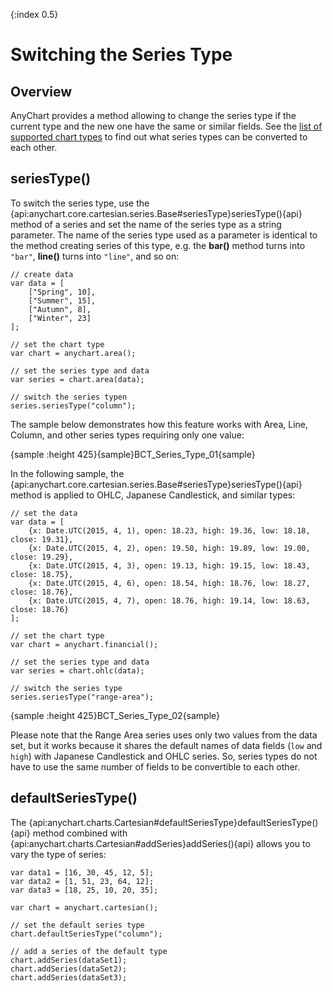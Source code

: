 {:index 0.5}
# Switching the Series Type

## Overview

AnyChart provides a method allowing to change the series type if the current type and the new one have the same or similar fields. See the [list of supported chart types](../Quick_Start/Supported_Charts_Types) to find out what series types can be converted to each other.

## seriesType()

To switch the series type, use the {api:anychart.core.cartesian.series.Base#seriesType}seriesType(){api} method of a series and set the name of the series type as a string parameter. The name of the series type used as a parameter is identical to the method creating series of this type, e.g. the **bar()** method turns into `"bar"`, **line()** turns into `"line"`, and so on:

```
// create data
var data = [
    ["Spring", 10], 
    ["Summer", 15],
    ["Autumn", 8],
    ["Winter", 23]
];

// set the chart type
var chart = anychart.area();

// set the series type and data
var series = chart.area(data);

// switch the series typen
series.seriesType("column");
```

The sample below demonstrates how this feature works with Area, Line, Column, and other series types requiring only one value:

{sample :height 425}{sample}BCT\_Series\_Type\_01{sample}

In the following sample, the {api:anychart.core.cartesian.series.Base#seriesType}seriesType(){api} method is applied to OHLC, Japanese Candlestick, and similar types:

```
// set the data
var data = [
    {x: Date.UTC(2015, 4, 1), open: 18.23, high: 19.36, low: 18.18, close: 19.31},
    {x: Date.UTC(2015, 4, 2), open: 19.50, high: 19.89, low: 19.00, close: 19.29},
    {x: Date.UTC(2015, 4, 3), open: 19.13, high: 19.15, low: 18.43, close: 18.75},
    {x: Date.UTC(2015, 4, 6), open: 18.54, high: 18.76, low: 18.27, close: 18.76},
    {x: Date.UTC(2015, 4, 7), open: 18.76, high: 19.14, low: 18.63, close: 18.76}
];

// set the chart type
var chart = anychart.financial();

// set the series type and data
var series = chart.ohlc(data);

// switch the series type
series.seriesType("range-area");
```

{sample :height 425}BCT\_Series\_Type\_02{sample}

Please note that the Range Area series uses only two values from the data set, but it works because it shares the default names of data fields (`low` and `high`) with Japanese Candlestick and OHLC series. So, series types do not have to use the same number of fields to be convertible to each other.

## defaultSeriesType()

The {api:anychart.charts.Cartesian#defaultSeriesType}defaultSeriesType(){api} method combined with {api:anychart.charts.Cartesian#addSeries}addSeries(){api} allows you to vary the type of series:

```
var data1 = [16, 30, 45, 12, 5];
var data2 = [1, 51, 23, 64, 12];
var data3 = [18, 25, 10, 20, 35];

var chart = anychart.cartesian();

// set the default series type
chart.defaultSeriesType("column");

// add a series of the default type
chart.addSeries(dataSet1);
chart.addSeries(dataSet2);
chart.addSeries(dataSet3);
```

